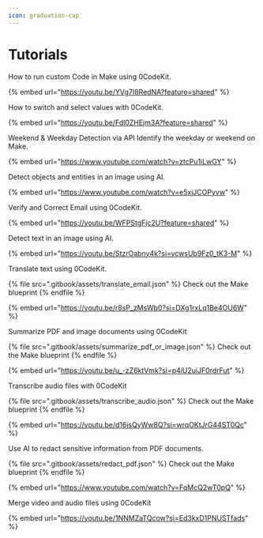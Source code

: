 ```yaml
---
icon: graduation-cap
---
```


# Tutorials

How to run custom Code in Make using 0CodeKit.

{% embed url="https://youtu.be/YVg7I8RedNA?feature=shared" %}

How to switch and select values with 0CodeKit.

{% embed url="https://youtu.be/Fdl0ZHEjm3A?feature=shared" %}

Weekend & Weekday Detection via API Identify the weekday or weekend on Make.

{% embed url="https://www.youtube.com/watch?v=ztcPu1iLwGY" %}

Detect objects and entities in an image using AI.

{% embed url="https://www.youtube.com/watch?v=e5xjJCOPyvw" %}

Verify and Correct Email using 0CodeKit.

{% embed url="https://youtu.be/WFPStgFjc2U?feature=shared" %}

Detect text in an image using AI.

{% embed url="https://youtu.be/StzrOabny4k?si=ycwsUb9Fz0_tK3-M" %}

Translate text using 0CodeKit.

{% file src=".gitbook/assets/translate_email.json" %}
Check out the Make blueprint
{% endfile %}

{% embed url="https://youtu.be/r8sP_zMsWb0?si=DXg1rxLq1Be4OU6W" %}



Summarize PDF and image documents using 0CodeKit

{% file src=".gitbook/assets/summarize_pdf_or_image.json" %}
Check out the Make blueprint
{% endfile %}

{% embed url="https://youtu.be/u_-zZ6ktVmk?si=p4iU2uiJF0rdrFut" %}

Transcribe audio files with 0CodeKit

{% file src=".gitbook/assets/transcribe_audio.json" %}
Check out the Make blueprint
{% endfile %}

{% embed url="https://youtu.be/d16jsQyWw8Q?si=wrqOKtJrG44ST0Qc" %}

Use AI to redact sensitive information from PDF documents.

{% file src=".gitbook/assets/redact_pdf.json" %}
Check out the Make blueprint
{% endfile %}

{% embed url="https://www.youtube.com/watch?v=FqMcQ2wT0pQ" %}

Merge video and audio files using 0CodeKit

{% embed url="https://youtu.be/1NNMZaTQcow?si=Ed3kxD1PNUSTfads" %}

